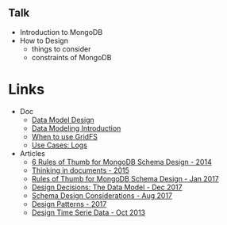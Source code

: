 ## Talk
- Introduction to MongoDB
- How to Design
  - things to consider
  - constraints of MongoDB

# Links
- Doc
  - [Data Model Design](https://docs.mongodb.com/manual/core/data-model-design/)
  - [Data Modeling Introduction](https://docs.mongodb.com/manual/core/data-modeling-introduction/)
  - [When to use GridFS](https://docs.mongodb.com/manual/core/gridfs/#faq-developers-when-to-use-gridfs)
  - [Use Cases: Logs](https://docs.mongodb.com/ecosystem/use-cases/storing-log-data/)
- Articles
  - [6 Rules of Thumb for MongoDB Schema Design - 2014](https://www.mongodb.com/blog/post/6-rules-of-thumb-for-mongodb-schema-design-part-1)
  - [Thinking in documents - 2015](https://www.mongodb.com/blog/post/thinking-documents-part-1?jmp=docs)
  - [Rules of Thumb for MongoDB Schema Design - Jan 2017](https://keon.io/mongodb-schema-design/)
  - [Design Decisions: The Data Model  - Dec 2017](https://medium.com/bigpanda-engineering/design-decisions-the-data-model-e429bb66715e)
  - [Schema Design Considerations - Aug 2017](https://www.kenwalger.com/blog/nosql/mongodb/schema-design-considerations-mongodb/)
  - [Design Patterns - 2017](https://dev.to/mrm8488/mongodb-schema-design-patterns-i-4gdp)
  - [Design Time Serie Data - Oct 2013](https://www.mongodb.com/blog/post/schema-design-for-time-series-data-in-mongodb)
